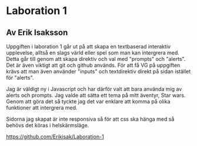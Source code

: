 # Laboration 1
## Av Erik Isaksson

Uppgiften i laboration 1 går ut på att skapa en textbaserad interaktiv upplevelse, alltså en slags värld eller spel som man kan intergrera med. Detta går till genom att skapa direktiv och val med "prompts" och "alerts". Det är även viktigt att git och github används. För att få VG på uppgiften krävs att man även använder "inputs" och textdirektiv direkt på sidan istället för "alerts".

Jag är väldigt ny i Javascript och har därför valt att bara använda mig av alerts och prompts. Jag valde att sätta ett tema på mitt äventyr, Star wars. Genom att göra det så tyckte jag det var enklare att komma på olika funktioner att intergrera med. 

Sidorna jag skapat är inte responsiva så för att css ska hänga med så behövs det köras i helskärmsläge.

https://github.com/Erikisak/Laboration-1

